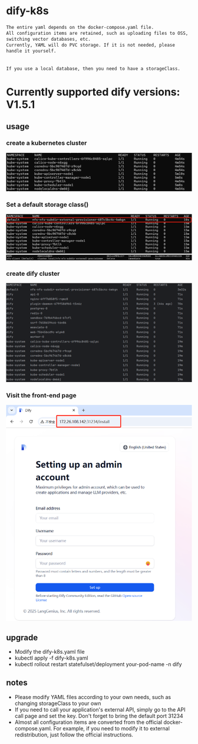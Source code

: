 # dify-k8s
    
    The entire yaml depends on the docker-compose.yaml file.
    All configuration items are retained, such as uploading files to OSS, switching vector databases, etc.
    Currently, YAML will do PVC storage. If it is not needed, please handle it yourself.


    If you use a local database, then you need to have a storageClass.
    
# Currently supported dify versions: V1.5.1

## usage

### create a kubernetes cluster
![img.png](static/img.png)
### Set a default storage class()
![img.png](static/img_1.png)
![img.png](static/img_2.png)
### create dify cluster   
![img.png](static/img_3.png)
### Visit the front-end page
![img.png](static/img_4.png)

## upgrade

 - Modify the dify-k8s.yaml file
 - kubectl apply -f dify-k8s.yaml
 - kubectl rollout restart statefulset/deployment your-pod-name -n dify

## notes
 
 - Please modify YAML files according to your own needs, such as changing storageClass to your own
 - If you need to call your application's external API, simply go to the API call page and set the key. Don't forget to bring the default port 31234
 - Almost all configuration items are converted from the official docker-compose.yaml. For example, if you need to modify it to external redistribution, just follow the official instructions.